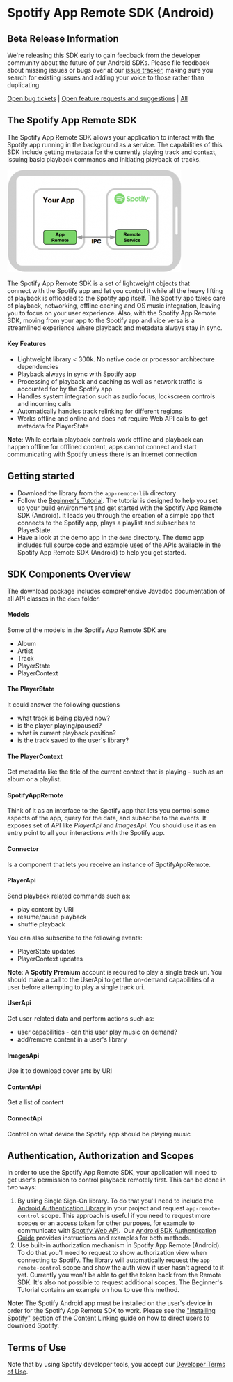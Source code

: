 # Spotify App Remote SDK (Android)

## Beta Release Information
We're releasing this SDK early to gain feedback from the developer community about the future of 
our Android SDKs. Please file feedback about missing issues or bugs over at our [issue tracker](https://github.com/spotify/android-sdk/issues), 
making sure you search for existing issues and adding your voice to those rather than duplicating.

[Open bug tickets](https://github.com/spotify/android-sdk/labels/bug) | [Open feature requests and suggestions](https://github.com/spotify/android-sdk/labels/suggestion) | [All](https://github.com/spotify/android-sdk/issues)

## The Spotify App Remote SDK

The Spotify App Remote SDK allows your application to interact with the Spotify app running in the
background as a service. The capabilities of this SDK include getting metadata for the currently
playing track and context, issuing basic playback commands and initiating playback of tracks.

![Spotify App Remote](img/ipc.png)

The Spotify App Remote SDK is a set of lightweight objects that connect with the Spotify app and let you
 control it while all the heavy lifting of playback is offloaded to the Spotify app itself.
 The Spotify app takes care of playback, networking, offline caching and OS music integration,
 leaving you to focus on your user experience. Also, with the Spotify App Remote SDK, moving from your app
 to the Spotify app and vice versa is a streamlined experience where playback and metadata always
 stay in sync.
 
 #### Key Features
 
 * Lightweight library < 300k. No native code or processor architecture dependencies
 * Playback always in sync with Spotify app
 * Processing of playback and caching as well as network traffic is accounted for by the Spotify app
 * Handles system integration such as audio focus, lockscreen controls and incoming calls
 * Automatically handles track relinking for different regions
 * Works offline and online and does not require Web API calls to get metadata for PlayerState
 
 **Note**: While certain playback controls work offline and playback can happen offline for offlined
  content, apps cannot connect and start communicating with Spotify unless there is an internet connection

## Getting started

* Download the library from the `app-remote-lib` directory
* Follow the [Beginner's Tutorial](https://developer.spotify.com/documentation/android/quick-start/#introduction). 
The tutorial is designed to help you set up your build environment and  get started with the 
Spotify App Remote SDK (Android). It leads you through the creation of a simple app that connects to 
the Spotify app, plays a playlist and subscribes to PlayerState.
* Have a look at the demo app in the `demo` directory. The demo app includes full source code and 
example uses of the APIs available in the Spotify App Remote SDK (Android) to help you get started.

## SDK Components Overview
The download package includes comprehensive Javadoc documentation of all API classes in the `docs`
folder.

#### Models
Some of the models in the Spotify App Remote SDK are
* Album
* Artist
* Track
* PlayerState
* PlayerContext

#### The PlayerState
It could answer the following questions

* what track is being played now?
* is the player playing/paused?
* what is current playback position?
* is the track saved to the user's library?

#### The PlayerContext
Get metadata like the title of the current context that is playing - such as an album or a playlist.

#### SpotifyAppRemote
Think of it as an interface to the Spotify app that
lets you control some aspects of the app, query for the data, and subscribe to the events.
It exposes set of API like *PlayerApi* and *ImagesApi*.
You should use it as en entry point to all your interactions with the Spotify app.

#### Connector
Is a component that lets you receive an instance of SpotifyAppRemote.

#### PlayerApi
Send playback related commands such as:

* play content by URI
* resume/pause playback
* shuffle playback

You can also subscribe to the following events:

* PlayerState updates
* PlayerContext updates

**Note**: A **Spotify Premium** account is required to play a single track uri. You should make a 
call to the UserApi to get the on-demand capabilities of a user before attempting to play a single track uri.

#### UserApi
Get user-related data and perform actions such as:

* user capabilities - can this user play music on demand?
* add/remove content in a user's library

#### ImagesApi
Use it to download cover arts by URI

#### ContentApi
Get a list of content

#### ConnectApi
Control on what device the Spotify app should be playing music

## Authentication, Authorization and Scopes

In order to use the Spotify App Remote SDK, your application will need to get user's permission to control playback
remotely first. This can be done in two ways:

1. By using Single Sign-On library. To do that you'll need to include the
[Android Authentication Library](https://developer.spotify.com/documentation/android/quick-start/#authorizing-user-with-single-sign-on-library) in your project
 and request `app-remote-control` scope. This approach is useful if you need to request more scopes
 or an access token for other purposes, for example to communicate with
 [Spotify Web API](https://developer.spotify.com/documentation/web-api/). 
 Our [Android SDK Authentication Guide](https://developer.spotify.com/documentation/android/guides/android-authentication/)
 provides instructions and examples for both methods.
2. Use built-in authorization mechanism in Spotify App Remote (Android). To do that you'll need to request to show
authorization view when connecting to Spotify. The library will automatically request the
`app-remote-control` scope and show the auth view if user hasn't agreed to it yet. Currently you
won't be able to get the token back from the Remote SDK. It's also not possible to request
additional scopes. The Beginner's Tutorial contains an example on
how to use this method.

**Note:** The Spotify Android app must be installed on the user's device in order for the Spotify App Remote SDK to work. Please see the ["Installing Spotify" section](https://developer.spotify.com/documentation/general/guides/content-linking-guide/) of the Content Linking guide on how to direct users to download Spotify.

## Terms of Use

Note that by using Spotify developer tools, you accept our [Developer Terms of Use](https://developer.spotify.com/terms/).

